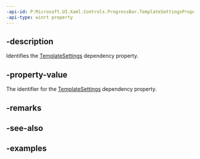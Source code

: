 ```yaml
---
-api-id: P:Microsoft.UI.Xaml.Controls.ProgressBar.TemplateSettingsProperty
-api-type: winrt property
---
```


## -description

Identifies the [TemplateSettings](progressbar_templatesettings.md) dependency property.

## -property-value

The identifier for the [TemplateSettings](progressbar_templatesettings.md) dependency property.

## -remarks

## -see-also

## -examples


